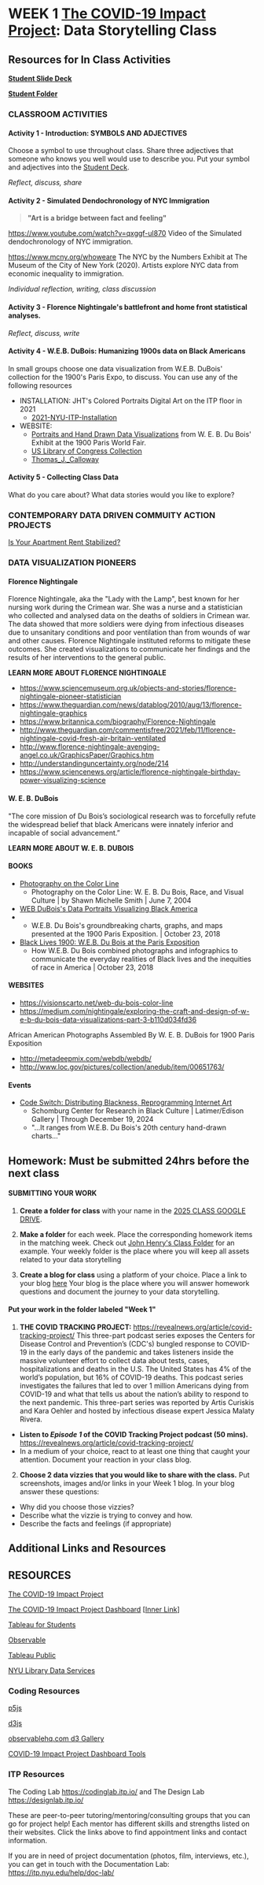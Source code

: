 # WEEK 1 [The COVID-19 Impact Project](https://itp.nyu.edu/covid19impactproject/): Data Storytelling Class

## Resources for In Class Activities

**[Student Slide Deck](https://docs.google.com/presentation/d/1DEIWJVzJyCSeTFdtJaDw8tnUyHQRROa3NtmFLA9BhM8/edit?usp=sharing)**

**[Student Folder](https://drive.google.com/drive/folders/1mZmYxfX1zRKsR6dWYH7YbmGKFOiJ1lcV?usp=drive_link)**

### CLASSROOM ACTIVITIES

#### Activity 1 - Introduction: SYMBOLS AND ADJECTIVES

Choose a symbol to use throughout class. Share three adjectives that someone who knows you well would use to describe you. Put your symbol and adjectives into the [Student Deck](https://docs.google.com/presentation/d/1DEIWJVzJyCSeTFdtJaDw8tnUyHQRROa3NtmFLA9BhM8/edit?usp=sharing).

_Reflect, discuss, share_

#### Activity 2 - Simulated Dendochronology of NYC Immigration

> **"Art is a bridge between fact and feeling"**

https://www.youtube.com/watch?v=qxggf-ul870 Video of the Simulated dendochronology of NYC immigration.

https://www.mcny.org/whoweare The NYC by the Numbers Exhibit at The Museum of the City of New York (2020). Artists explore NYC data from economic inequality to immigration.

_Individual reflection, writing, class discussion_

#### Activity 3 - Florence Nightingale's battlefront and home front statistical analyses.

_Reflect, discuss, write_

#### Activity 4 - W.E.B. DuBois: Humanizing 1900s data on Black Americans

In small groups choose one data visualization from W.E.B. DuBois' collection for the 1900's Paris Expo, to discuss. You can use any of the following resources

- INSTALLATION: JHT's Colored Portraits Digital Art on the ITP floor in 2021
  - [2021-NYU-ITP-Installation](https://jht1493-gmail.github.io/2021-NYU-ITP-Installation/?v=2023-10-27-10:26:42)
- WEBSITE:
  - [Portraits and Hand Drawn Data Visualizations](http://metadeepmix.com/webdb/webdb/) from W. E. B. Du Bois' Exhibit at the 1900 Paris World Fair.
  - [US Library of Congress Collection](https://www.loc.gov/pictures/collection/anedub/)
  - [Thomas_J.\_Calloway](https://en.wikipedia.org/wiki/Thomas_J._Calloway)

#### Activity 5 - Collecting Class Data

What do you care about? What data stories would you like to explore?

### CONTEMPORARY DATA DRIVEN COMMUITY ACTION PROJECTS

[Is Your Apartment Rent Stabilized?](https://projects.thecity.nyc/rent-stabilized-map/?bbl=4058720002)

### DATA VISUALIZATION PIONEERS

#### Florence Nightingale

Florence Nightingale, aka the "Lady with the Lamp", best known for her nursing work during the Crimean war. She was a nurse and a statistician who collected and analysed data on the deaths of soldiers in Crimean war. The data showed that more soldiers were dying from infectious diseases due to unsanitary conditions and poor ventilation than from wounds of war and other causes. Florence Nightingale instituted reforms to mitigate these outcomes. She created visualizations to communicate her findings and the results of her interventions to the general public.

**LEARN MORE ABOUT FLORENCE NIGHTINGALE**

- https://www.sciencemuseum.org.uk/objects-and-stories/florence-nightingale-pioneer-statistician
- https://www.theguardian.com/news/datablog/2010/aug/13/florence-nightingale-graphics
- https://www.britannica.com/biography/Florence-Nightingale
- http://www.theguardian.com/commentisfree/2021/feb/11/florence-nightingale-covid-fresh-air-britain-ventilated
- http://www.florence-nightingale-avenging-angel.co.uk/GraphicsPaper/Graphics.htm
- http://understandinguncertainty.org/node/214
- https://www.sciencenews.org/article/florence-nightingale-birthday-power-visualizing-science

#### W. E. B. DuBois

"The core mission of Du Bois’s sociological research was to forcefully refute the widespread belief that black Americans were innately inferior and incapable of social advancement.”

**LEARN MORE ABOUT W. E. B. DUBOIS**

#### BOOKS

- [Photography on the Color Line](https://a.co/d/9Q49ARC)
  - Photography on the Color Line: W. E. B. Du Bois, Race, and Visual Culture | by Shawn Michelle Smith | June 7, 2004
- [WEB DuBois's Data Portraits Visualizing Black America](https://a.co/d/aOikO6H)
- - W.E.B. Du Bois's groundbreaking charts, graphs, and maps presented at the 1900 Paris Exposition. | October 23, 2018
- [Black Lives 1900: W.E.B. Du Bois at the Paris Exposition](https://a.co/d/jaEwTQs)
  - How W.E.B. Du Bois combined photographs and infographics to communicate the everyday realities of Black lives and the inequities of race in America | October 23, 2018

#### WEBSITES

- https://visionscarto.net/web-du-bois-color-line
- https://medium.com/nightingale/exploring-the-craft-and-design-of-w-e-b-du-bois-data-visualizations-part-3-b110d034fd36

African American Photographs Assembled By W. E. B. DuBois for 1900 Paris Exposition

- http://metadeepmix.com/webdb/webdb/
- http://www.loc.gov/pictures/collection/anedub/item/00651763/

#### Events

- [Code Switch: Distributing Blackness, Reprogramming Internet Art](https://drupal.nypl.org/events/exhibitions/code-switch-distributing-blackness-reprogramming-internet-art)
  - Schomburg Center for Research in Black Culture | Latimer/Edison Gallery | Through December 19, 2024
  - "...It ranges from W.E.B. Du Bois's 20th century hand-drawn charts..."

## Homework: Must be submitted 24hrs before the next class

#### SUBMITTING YOUR WORK

1. **Create a folder for class** with your name in the [2025 CLASS GOOGLE DRIVE](https://drive.google.com/drive/folders/1mZmYxfX1zRKsR6dWYH7YbmGKFOiJ1lcV).

2. **Make a folder** for each week. Place the corresponding homework items in the matching week. Check out [John Henry's Class Folder](https://docs.google.com/document/d/1yGd4k15oMAsM8fopp74k-uHUBSAwyxHpmsI0XsLoW2w) for an example. Your weekly folder is the place where you will keep all assets related to your data storytelling
3. **Create a blog for class** using a platform of your choice. Place a link to your blog [here](https://docs.google.com/presentation/d/1DEIWJVzJyCSeTFdtJaDw8tnUyHQRROa3NtmFLA9BhM8/edit#slide=id.g30f7365744f_0_0) Your blog is the place where you will answer homework questions and document the journey to your data storytelling.

#### Put your work in the folder labeled "Week 1"

<!-- 1. **Reflect on Week 1 class.** Think about whether you might like to contribute to building the project or creating a new piece of work for your final project. _Be prepared to discuss in class._-->

1. **THE COVID TRACKING PROJECT:** https://revealnews.org/article/covid-tracking-project/
   This three-part podcast series exposes the Centers for Disease Control and Prevention’s (CDC's) bungled response to COVID-19 in the early days of the pandemic and takes listeners inside the massive volunteer effort to collect data about tests, cases, hospitalizations and deaths in the U.S. The United States has 4% of the world’s population, but 16% of COVID-19 deaths. This podcast series investigates the failures that led to over 1 million Americans dying from COVID-19 and what that tells us about the nation’s ability to respond to the next pandemic. This three-part series was reported by Artis Curiskis and Kara Oehler and hosted by infectious disease expert Jessica Malaty Rivera.

- **Listen to _Episode 1_ of the COVID Tracking Project podcast (50 mins).** https://revealnews.org/article/covid-tracking-project/
- In a medium of your choice, react to at least one thing that caught your attention. Document your reaction in your class blog.

2. **Choose 2 data vizzies that you would like to share with the class.** Put screenshots, images and/or links in your Week 1 blog. In your blog answer these questions:

- Why did you choose those vizzies?
- Describe what the vizzie is trying to convey and how.
- Describe the facts and feelings (if appropriate)

## Additional Links and Resources

## RESOURCES

[The COVID-19 Impact Project](https://itp.nyu.edu/covid19impactproject/)

[The COVID-19 Impact Project Dashboard](https://itp.nyu.edu/covid19impactproject/covid19-dashboard/)
\[[Inner Link](https://jht1493.net/COVID-19-Impact/Dashboard/a0/?hide=1)\]

[Tableau for Students](https://www.tableau.com/university-students)

[Observable](https://observablehq.com/)

[Tableau Public](https://public.tableau.com/app/discover)

[NYU Library Data Services](https://library.nyu.edu/departments/data-services/)

### Coding Resources

[p5js](https://p5js.org/)

[d3js](https://d3js.org/)

[observablehq.com d3 Gallery](https://observablehq.com/@d3/gallery)

[COVID-19 Impact Project Dashboard Tools](https://jht1493.net/COVID-19-Impact/Project/docs/d06-code)

### ITP Resources

The Coding Lab https://codinglab.itp.io/ and The Design Lab https://designlab.itp.io/

These are peer-to-peer tutoring/mentoring/consulting groups that you can go for project help! Each mentor has different skills and strengths listed on their websites. Click the links above to find appointment links and contact information.

If you are in need of project documentation (photos, film, interviews, etc.), you can get in touch with the Documentation Lab: https://itp.nyu.edu/help/doc-lab/
